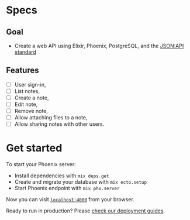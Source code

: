 # Specs

## Goal

- Create a web API using Elixir, Phoenix, PostgreSQL, and the [JSON:API standard](https://jsonapi.org/)

## Features

- [ ] User sign-in,
- [ ] List notes,
- [ ] Create a note,
- [ ] Edit note,
- [ ] Remove note,
- [ ] Allow attaching files to a note,
- [ ] Allow sharing notes with other users.

# Get started

To start your Phoenix server:

- Install dependencies with `mix deps.get`
- Create and migrate your database with `mix ecto.setup`
- Start Phoenix endpoint with `mix phx.server`

Now you can visit [`localhost:4000`](http://localhost:4000) from your browser.

Ready to run in production? Please [check our deployment guides](https://hexdocs.pm/phoenix/deployment.html).
